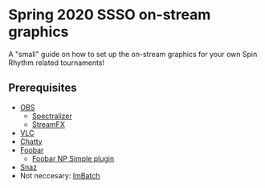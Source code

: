 # Spring 2020 SSSO on-stream graphics
A "small" guide on how to set up the on-stream graphics for your own Spin Rhythm related tournaments!

## Prerequisites
  - [OBS](https://obsproject.com)
    - [Spectralizer](https://obsproject.com/forum/resources/spectralizer.861/)
    - [StreamFX](https://obsproject.com/forum/resources/streamfx-for-obs-studio.578/)
  - [VLC](https://www.videolan.org/vlc/index.html/)
  - [Chatty](https://chatty.github.io/)
  - [Foobar](https://www.foobar2000.org/)
    - [Foobar NP Simple plugin](https://skipyrich.com/w/index.php/Foobar2000:Now_Playing_Simple/)
  - [Snaz](https://github.com/JimmyAppelt/Snaz/wiki/)
  - Not neccesary: [ImBatch](http://www.highmotionsoftware.com/products/imbatch/)
